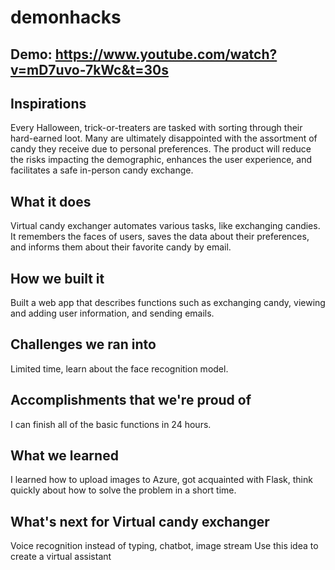 # demonhacks
## Demo: https://www.youtube.com/watch?v=mD7uvo-7kWc&t=30s
## Inspirations
Every Halloween, trick-or-treaters are tasked with sorting through their hard-earned loot. Many are ultimately disappointed with the assortment of candy they receive due to personal preferences. The product will reduce the risks impacting the demographic, enhances the user experience, and facilitates a safe in-person candy exchange.
## What it does
Virtual candy exchanger automates various tasks, like exchanging candies. It remembers the faces of users, saves the data about their preferences, and informs them about their favorite candy by email.
## How we built it
Built a web app that describes functions such as exchanging candy, viewing and adding user information, and sending emails.
## Challenges we ran into
Limited time, learn about the face recognition model.
## Accomplishments that we're proud of
I can finish all of the basic functions in 24 hours.
## What we learned
I learned how to upload images to Azure, got acquainted with Flask, think quickly about how to solve the problem in a short time.
## What's next for Virtual candy exchanger
Voice recognition instead of typing, chatbot, image stream
Use this idea to create a virtual assistant
